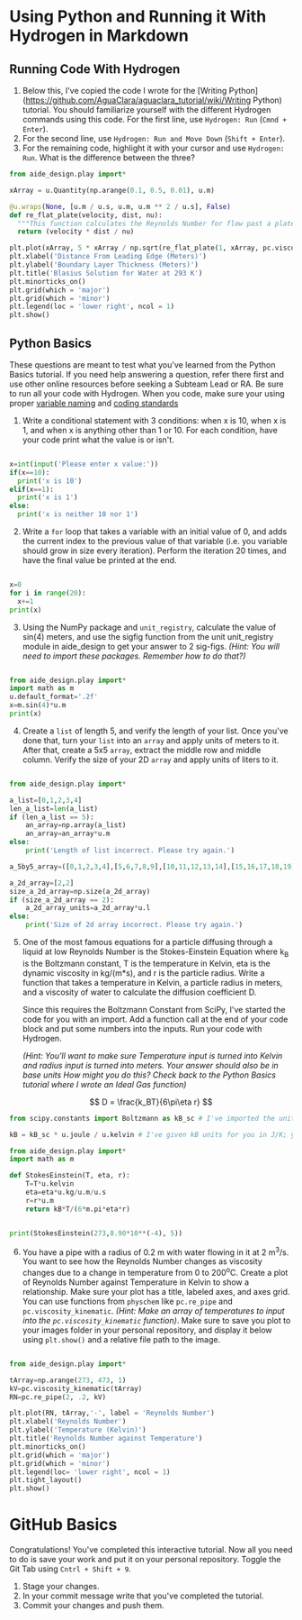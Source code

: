# Using Python and Running it With Hydrogen in Markdown

## Running Code With Hydrogen
1. Below this, I've copied the code I wrote for the [Writing Python](https://github.com/AguaClara/aguaclara_tutorial/wiki/Writing Python) tutorial. You should familiarize yourself with the different Hydrogen commands using this code. For the first line, use `Hydrogen: Run` (`Cmnd + Enter`).
2. For the second line, use `Hydrogen: Run and Move Down` (`Shift + Enter`).
3. For the remaining code, highlight it with your cursor and use `Hydrogen: Run`. What is the difference between the three?

```python
from aide_design.play import*

xArray = u.Quantity(np.arange(0.1, 0.5, 0.01), u.m)

@u.wraps(None, [u.m / u.s, u.m, u.m ** 2 / u.s], False)
def re_flat_plate(velocity, dist, nu):
  """This function calculates the Reynolds Number for flow past a plate using fluid velocity, plate length, and kinematic viscosity."""
  return (velocity * dist / nu)

plt.plot(xArray, 5 * xArray / np.sqrt(re_flat_plate(1, xArray, pc.viscosity_kinematic(293 * u.kelvin))), '-', label = 'Blasius Solution')
plt.xlabel('Distance From Leading Edge (Meters)')
plt.ylabel('Boundary Layer Thickness (Meters)')
plt.title('Blasius Solution for Water at 293 K')
plt.minorticks_on()
plt.grid(which = 'major')
plt.grid(which = 'minor')
plt.legend(loc = 'lower right', ncol = 1)
plt.show()
```

## Python Basics
These questions are meant to test what you've learned from the Python Basics tutorial. If you need help answering a question, refer there first and use other online resources before seeking a Subteam Lead or RA. Be sure to run all your code with Hydrogen. When you code, make sure your using proper [variable naming](https://github.com/AguaClara/aide_design/wiki/Variable-Naming) and [coding standards](https://github.com/AguaClara/aide_design/wiki/Standards)

1. Write a conditional statement with 3 conditions: when x is 10, when x is 1, and when x is anything other than 1 or 10. For each condition, have your code print what the value is or isn't.

```python

x=int(input('Please enter x value:'))
if(x==10):
  print('x is 10')
elif(x==1):
  print('x is 1')
else:
  print('x is neither 10 nor 1')

```

2. Write a `for` loop that takes a variable with an initial value of 0, and adds the current index to the previous value of that variable (i.e. you variable should grow in size every iteration). Perform the iteration 20 times, and have the final value be printed at the end.

```python

x=0
for i in range(20):
  x+=1
print(x)

```

3. Using the NumPy package and `unit_registry`, calculate the value of sin(4) meters, and use the sigfig function from the unit unit_registry module in aide_design to get your answer to 2 sig-figs. *(Hint: You will need to import these packages. Remember how to do that?)*

```python

from aide_design.play import*
import math as m
u.default_format='.2f'
x=m.sin(4)*u.m
print(x)

```

4. Create a `list` of length 5, and verify the length of your list. Once you've done that, turn your `list` into an `array` and apply units of meters to it. After that, create a 5x5 `array`, extract the middle row and middle column. Verify the size of your 2D `array` and apply units of liters to it.

```python

from aide_design.play import*

a_list=[0,1,2,3,4]
len_a_list=len(a_list)
if (len_a_list == 5):
    an_array=np.array(a_list)
    an_array=an_array*u.m
else:
    print('Length of list incorrect. Please try again.')

a_5by5_array=([0,1,2,3,4],[5,6,7,8,9],[10,11,12,13,14],[15,16,17,18,19],[20,21,22,23,24])

a_2d_array=[2,2]
size_a_2d_array=np.size(a_2d_array)
if (size_a_2d_array == 2):
    a_2d_array_units=a_2d_array*u.l
else:
    print('Size of 2d array incorrect. Please try again.')

```

5.  One of the most famous equations for a particle diffusing through a liquid at low Reynolds Number is the Stokes-Einstein Equation where k<sub>B</sub> is the Boltzmann constant, T is the temperature in Kelvin, eta is the dynamic viscosity in kg/(m*s), and r is the particle radius. Write a function that takes a temperature in Kelvin, a particle radius in meters, and a viscosity of water to calculate the diffusion coefficient D.

    Since this requires the Boltzmann Constant from SciPy, I've started the code for you with an import. Add a function call at the end of your code block and put some numbers into the inputs. Run your code with Hydrogen.

    *(Hint: You'll want to make sure Temperature input is turned into Kelvin and radius input is turned into meters. Your answer should also be in base units How might you do this? Check back to the Python Basics tutorial where I wrote an Ideal Gas function)*

$$ D = \frac{k_BT}{6\pi\eta r} $$

```python
from scipy.constants import Boltzmann as kB_sc # I've imported the unitless value for kB from SciPy

kB = kB_sc * u.joule / u.kelvin # I've given kB units for you in J/K; you can use the kB variable to give you Boltzmann's constant with units

from aide_design.play import*
import math as m

def StokesEinstein(T, eta, r):
    T=T*u.kelvin
    eta=eta*u.kg/u.m/u.s
    r=r*u.m
    return kB*T/(6*m.pi*eta*r)


print(StokesEinstein(273,8.90*10**(-4), 5))

```

6. You have a pipe with a radius of 0.2 m with water flowing in it at 2 m<sup>3</sup>/s. You want to see how the Reynolds Number changes as viscosity changes due to a change in temperature from 0 to 200<sup>o</sup>C. Create a plot of Reynolds Number against Temperature in Kelvin to show a relationship. Make sure your plot has a title, labeled axes, and axes grid. You can use functions from `physchem` like `pc.re_pipe` and `pc.viscosity_kinematic`. *(Hint: Make an array of temperatures to input into the `pc.viscosity_kinematic` function)*. Make sure to save you plot to your images folder in your personal repository, and display it below using `plt.show()` and a relative file path to the image.

```python

from aide_design.play import*

tArray=np.arange(273, 473, 1)
kV=pc.viscosity_kinematic(tArray)
RN=pc.re_pipe(2, .2, kV)

plt.plot(RN, tArray,'-', label = 'Reynolds Number')
plt.xlabel('Reynolds Number')
plt.ylabel('Temperature (Kelvin)')
plt.title('Reynolds Number against Temperature')
plt.minorticks_on()
plt.grid(which = 'major')
plt.grid(which = 'minor')
plt.legend(loc= 'lower right', ncol = 1)
plt.tight_layout()
plt.show()

```
# GitHub Basics
Congratulations! You've completed this interactive tutorial. Now all you need to do is save your work and put it on your personal repository. Toggle the Git Tab using `Cntrl + Shift + 9`.

1. Stage your changes.
2. In your commit message write that you've completed the tutorial.
3. Commit your changes and push them.
